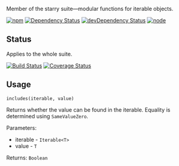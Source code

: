 Member of the starry suite—modular functions for iterable objects.

[![npm](https://img.shields.io/npm/v/starry.includes.svg?style=flat-square)](https://www.npmjs.com/package/starry.includes) [![Dependency Status](https://img.shields.io/david/starry.includes.svg?style=flat-square)](https://david-dm.org/starry.includes) [![devDependency Status](https://img.shields.io/david/dev/starry.includes.svg?style=flat-square)](https://david-dm.org/starry.includes#info=devDependencies) [![node](https://img.shields.io/node/v/starry.includes.svg?style=flat-square)](https://nodejs.org/en/download/)

## Status

Applies to the whole suite.

[![Build Status](https://img.shields.io/travis/seangenabe/starry.svg?style=flat-square)](https://travis-ci.org/seangenabe/starry) [![Coverage Status](https://img.shields.io/coveralls/seangenabe/starry.svg?style=flat-square)](https://coveralls.io/github/seangenabe/starry)

## Usage

                                                                       `includes(iterable, value)`

Returns whether the value can be found in the iterable. Equality is determined using `SameValueZero`.

Parameters:
* iterable - `Iterable<T>`
* value - `T`

Returns: `Boolean`


  